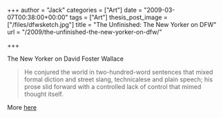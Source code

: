+++
author = "Jack"
categories = ["Art"]
date = "2009-03-07T00:38:00+00:00"
tags = ["Art"]
thesis_post_image = ["/files/dfwsketch.jpg"]
title = "The Unfinished: The New Yorker on DFW"
url = "/2009/the-unfinished-the-new-yorker-on-dfw/"

+++

The New Yorker on David Foster Wallace

> He conjured the world in two-hundred-word sentences that mixed formal diction and street slang, technicalese and plain speech; his prose slid forward with a controlled lack of control that mimed thought itself.

More [here](http://www.newyorker.com/reporting/2009/03/09/090309fa\_fact\_max)